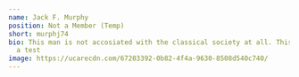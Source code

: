 ```yaml
---
name: Jack F. Murphy
position: Not a Member (Temp)
short: murphj74
bio: This man is not accosiated with the classical society at all. This is just
  a test
image: https://ucarecdn.com/67203392-0b82-4f4a-9630-8508d540c740/
---
```

